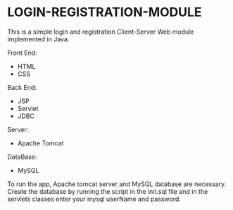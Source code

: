# LOGIN-REGISTRATION-MODULE

This is a simple login and registration Client-Server Web module implemented in Java.

Front End:
* HTML
* CSS

Back End:
* JSP
* Servlet
* JDBC

Server:
* Apache Tomcat

DataBase:
* MySQL


To run the app, Apache tomcat server and MySQL database are necessary.<br>
Create the database by running the script in the init.sql file and in the servlets classes enter your mysql userName and password.
